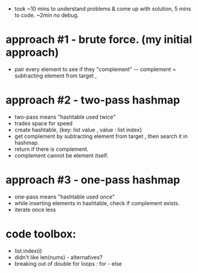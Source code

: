 * took ~10 mins to understand problems & come up with solution, 5 mins to code. ~2min no debug. 


# approach #1 - brute force. (my initial approach) 
- pair every element to see if they "complement"
-- complement  =  subtracting element from target , 

# approach #2 - two-pass hashmap 
- two-pass means "hashtable used twice" 
- trades space for speed
- create hashtable, {key: list value , value : list index}
- get complement by subtracting element from target , then search it in hashmap. 
- return if there is complement. 
- complement cannot be element itself. 

# approach #3 - one-pass hashmap
- one-pass means "hashtable used once" 
- while inserting elements in hashtable, check if complement exists.
- iterate once less 


# code toolbox: 
- list.index(i)
- didn't like len(nums) - alternatives?
- breaking out of double for loops : for - else 

